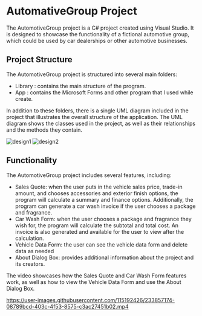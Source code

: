 # AutomativeGroup Project
The AutomotiveGroup project is a C# project created using Visual Studio. It is designed to showcase the functionality of a fictional automotive group, which could be used by car dealerships or other automotive businesses.

## Project Structure 

The AutomotiveGroup project is structured into several main folders:
<ul>
<li>Library : contains the main structure of the program.</li>
<li>App : contains the Microsoft Forms and other program that I used while create.</li>
</ul>

In addition to these folders, there is a single UML diagram included in the project that illustrates the overall structure of the application. The UML diagram shows the classes used in the project, as well as their relationships and the methods they contain.

![design1](https://user-images.githubusercontent.com/115192426/233854890-a5100e49-c414-420b-8e6c-fda5cb24cbe8.png)
![design2](https://user-images.githubusercontent.com/115192426/233854842-5d7837bc-026b-49b4-881f-a1cefb1f56b3.png)

## Functionality
The AutomotiveGroup project includes several features, including:
<ul>
<li>Sales Quote: when the user puts in the vehicle sales price, trade-in amount, and chooses accessories and exterior finish options, the program will calculate a summary and finance options. Additionally, the program can generate a car wash invoice if the user chooses a package and fragrance.</li>
<li>Car Wash Form: when the user chooses a package and fragrance they wish for, the program will calculate the subtotal and total cost. An invoice is also generated and available for the user to view after the calculation.</li>
<li>Vehicle Data Form: the user can see the vehicle data form and delete data as needed</li>
<li>About Dialog Box: provides additional information about the project and its creators.</li>
</ul>


The video showcases how the Sales Quote and Car Wash Form features work, as well as how to view the Vehicle Data Form and use the About Dialog Box.





https://user-images.githubusercontent.com/115192426/233857174-08789bcd-403c-4f53-8575-c3ac27451b02.mp4


